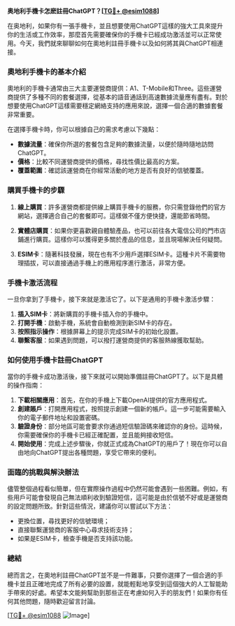 **奥地利手機卡怎麽註冊ChatGPT？[[TG💪+ @esim1088](https://t.me/s/esim1088)]**

在奥地利，如果你有一張手機卡，並且想要使用ChatGPT這樣的強大工具來提升你的生活或工作效率，那麼首先需要確保你的手機卡已經成功激活並可以正常使用。今天，我們就來聊聊如何在奧地利註冊手機卡以及如何將其與ChatGPT相連接。

### 奧地利手機卡的基本介紹

奧地利的手機卡通常由三大主要運營商提供：A1、T-Mobile和Three。這些運營商提供了多種不同的套餐選擇，從基本的語音通話到高速數據流量應有盡有。對於想要使用ChatGPT這樣需要穩定網絡支持的應用來說，選擇一個合適的數據套餐非常重要。

在選擇手機卡時，你可以根據自己的需求考慮以下幾點：

- **數據流量**：確保你所選的套餐包含足夠的數據流量，以便於隨時隨地訪問ChatGPT。
- **價格**：比較不同運營商提供的價格，尋找性價比最高的方案。
- **覆蓋範圍**：確認該運營商在你經常活動的地方是否有良好的信號覆蓋。

### 購買手機卡的步驟

1. **線上購買**：許多運營商都提供線上購買手機卡的服務，你只需登錄他們的官方網站，選擇適合自己的套餐即可。這樣做不僅方便快捷，還能節省時間。

2. **實體店購買**：如果你更喜歡親自體驗產品，也可以前往各大電信公司的門市店鋪進行購買。這樣你可以獲得更多關於產品的信息，並且現場解決任何疑問。

3. **ESIM卡**：隨著科技發展，現在也有不少用戶選擇ESIM卡。這種卡片不需要物理插拔，可以直接通過手機上的應用程序進行激活，非常方便。

### 手機卡激活流程

一旦你拿到了手機卡，接下來就是激活它了。以下是通用的手機卡激活步驟：

1. **插入SIM卡**：將新購買的手機卡插入你的手機中。
2. **打開手機**：啟動手機，系統會自動檢測到新SIM卡的存在。
3. **按照指示操作**：根據屏幕上的提示完成SIM卡的初始化設置。
4. **聯繫客服**：如果遇到問題，可以撥打運營商提供的客服熱線獲取幫助。

### 如何使用手機卡註冊ChatGPT

當你的手機卡成功激活後，接下來就可以開始準備註冊ChatGPT了。以下是具體的操作指南：

1. **下載相關應用**：首先，在你的手機上下載OpenAI提供的官方應用程式。
2. **創建賬戶**：打開應用程式，按照提示創建一個新的帳戶。這一步可能需要輸入你的電子郵件地址和設置密碼。
3. **驗證身份**：部分地區可能會要求你通過短信驗證碼來確認你的身份。這時候，你需要確保你的手機卡已經正確配置，並且能夠接收短信。
4. **開始使用**：完成上述步驟後，你就正式成為ChatGPT的用戶了！現在你可以自由地向ChatGPT提出各種問題，享受它帶來的便利。

### 面臨的挑戰與解決辦法

儘管整個過程看似簡單，但在實際操作過程中仍然可能會遇到一些困難。例如，有些用戶可能會發現自己無法順利收到驗證短信，這可能是由於信號不好或是運營商的設定問題所致。針對這些情況，建議你可以嘗試以下方法：

- 更換位置，尋找更好的信號環境；
- 直接聯繫運營商的客服中心尋求技術支持；
- 如果是ESIM卡，檢查手機是否支持該功能。

### 總結

總而言之，在奧地利註冊ChatGPT並不是一件難事，只要你選擇了一個合適的手機卡並且正確地完成了所有必要的設置，就能輕鬆地享受到這個強大的人工智能助手帶來的好處。希望本文能夠幫助到那些正在考慮如何入手的朋友們！如果你有任何其他問題，隨時歡迎留言討論。

[[TG💪+ @esim1088](https://t.me/s/esim1088) ![Image](https://i.postimg.cc/4NQfJmqS/Snipaste-2025-05-13-00-14-12.png)]